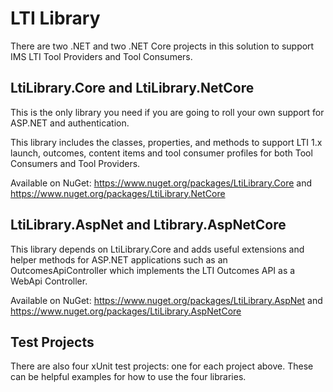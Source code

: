 LTI Library
===========
There are two .NET and two .NET Core projects in this solution to support IMS LTI Tool Providers and Tool Consumers.

## LtiLibrary.Core and LtiLibrary.NetCore
This is the only library you need if you are going to roll your own support for ASP.NET and authentication.

This library includes the classes, properties, and methods to support LTI 1.x launch, outcomes, content items and tool consumer profiles for both Tool Consumers and Tool Providers.

Available on NuGet: https://www.nuget.org/packages/LtiLibrary.Core and https://www.nuget.org/packages/LtiLibrary.NetCore

## LtiLibrary.AspNet and Ltibrary.AspNetCore
This library depends on LtiLibrary.Core and adds useful extensions and helper methods for ASP.NET applications such as an OutcomesApiController which implements the LTI Outcomes API as a WebApi Controller.

Available on NuGet: https://www.nuget.org/packages/LtiLibrary.AspNet and https://www.nuget.org/packages/LtiLibrary.AspNetCore

## Test Projects
There are also four xUnit test projects: one for each project above. These can be helpful examples for how to use the four libraries.